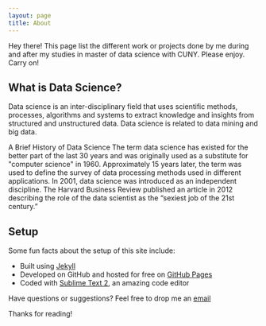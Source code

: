```yaml
---
layout: page
title: About
---
```


<p class="message">
  Hey there! This page list the different work or projects done by me during and after my studies in master of data science with CUNY. Please enjoy. Carry on!
</p>

## What is Data Science?

Data science is an inter-disciplinary field that uses scientific methods, processes, algorithms and systems to extract knowledge and insights from structured and unstructured data. Data science is related to data mining and big data.

A Brief History of Data Science
The term data science has existed for the better part of the last 30 years and was originally used as a substitute for "computer science" in 1960. Approximately 15 years later, the term was used to define the survey of data processing methods used in different applications. In 2001, data science was introduced as an independent discipline. The Harvard Business Review published an article in 2012 describing the role of the data scientist as the “sexiest job of the 21st century.”

## Setup

Some fun facts about the setup of this site include:

* Built using [Jekyll](http://jekyllrb.com)
* Developed on GitHub and hosted for free on [GitHub Pages](https://pages.github.com)
* Coded with [Sublime Text 2](http://sublimetext.com), an amazing code editor

Have questions or suggestions? Feel free to drop me an [email](@vinayak.kamath92@spsmail.cuny.edu)

Thanks for reading!
